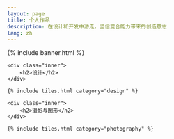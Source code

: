 ```yaml
---
layout: page
title: 个人作品
description: 在设计和开发中游走，坚信混合能力带来的创造意志
lang: zh
---
```


{% include banner.html %}

<div id="main">

    <div class="inner">
        <h2>设计</h2>
    </div>

    {% include tiles.html category="design" %}

    <div class="inner">
        <h2>摄影与图形</h2>
    </div>

    {% include tiles.html category="photography" %}

</div>

